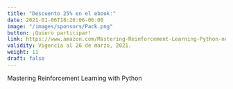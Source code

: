 ```yaml
---
title: "Descuento 25% en el ebook:"
date: 2021-01-06T18:26:06-06:00
image: "/images/sponsors/Pack.png"
button: ¡Quiero participar!
link: https://www.amazon.com/Mastering-Reinforcement-Learning-Python-next-generation-ebook/dp/B08M3ZF7Z8/ref=sr_1_1?dchild=1&keywords=Mastering+Reinforcement+Learning+with+Python&qid=1616136186&sr=8-1
validity: Vigencia al 26 de marzo, 2021.
weight: 11
draft: false
---
```


Mastering Reinforcement Learning with Python

